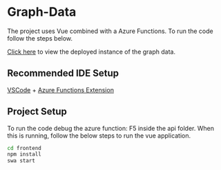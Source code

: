 # Graph-Data

The project uses Vue combined with a Azure Functions. To run the code follow the steps below.

[Click here](https://red-mud-054840c03.4.azurestaticapps.net) to view the deployed instance of the graph data.

## Recommended IDE Setup

[VSCode](https://code.visualstudio.com/) + [Azure Functions Extension](https://code.visualstudio.com/docs/azure/extensions)

## Project Setup

To run the code debug the azure function: F5 inside the api folder.
When this is running, follow the below steps to run the vue application.

```sh
cd frontend
npm install
swa start
```
